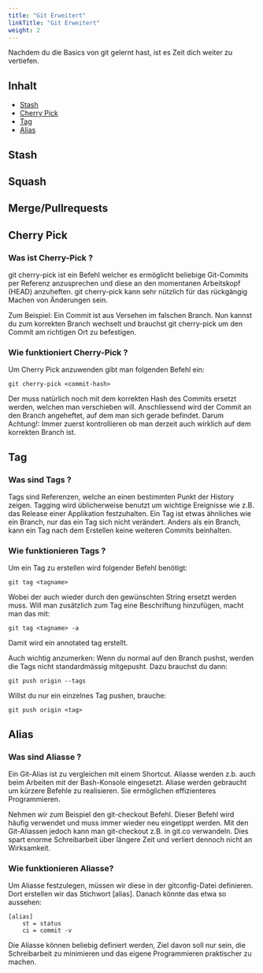 ```yaml
---
title: "Git Erweitert"
linkTitle: "Git Erweitert"
weight: 2
---
```


Nachdem du die Basics von git gelernt hast, ist es Zeit dich weiter zu vertiefen.

## Inhalt

* [Stash](#Stash)
* [Cherry Pick](#CherryPick)
* [Tag](#Tag)
* [Alias](#Alias)

## Stash
## Squash

## Merge/Pullrequests

## Cherry Pick
### Was ist Cherry-Pick ?
git cherry-pick ist ein Befehl welcher es ermöglicht beliebige Git-Commits per Referenz
anzusprechen und diese an den momentanen Arbeitskopf (HEAD) anzuheften.
git cherry-pick kann sehr nützlich für das rückgängig Machen von Änderungen sein. 

Zum Beispiel: Ein Commit ist aus Versehen im falschen Branch. Nun kannst du zum korrekten
Branch wechselt und brauchst git cherry-pick um den Commit am richtigen Ort zu befestigen.

### Wie funktioniert Cherry-Pick ?
Um Cherry Pick anzuwenden gibt man folgenden Befehl ein:
```
git cherry-pick <commit-hash>
```
Der <commit-hash> muss natürlich noch mit dem korrekten Hash des Commits ersetzt werden, welchen 
man verschieben will. Anschliessend wird der Commit an den Branch angeheftet, auf dem man sich gerade 
befindet. Darum Achtung!: Immer zuerst kontrollieren ob man derzeit auch wirklich auf dem korrekten
Branch ist. 

## Tag
### Was sind Tags ?
Tags sind Referenzen, welche an einen bestimmten Punkt der History
zeigen. Tagging wird üblicherweise benutzt um wichtige Ereignisse wie z.B.
das Release einer Applikation festzuhalten. Ein Tag ist etwas ähnliches
wie ein Branch, nur das ein Tag sich nicht verändert. Anders als ein Branch,
kann ein Tag nach dem Erstellen keine weiteren Commits
beinhalten.

### Wie funktionieren Tags ?
Um ein Tag zu erstellen wird folgender Befehl benötigt: 
```
git tag <tagname>
 ```
Wobei der <tagname> auch wieder durch den gewünschten String ersetzt werden muss. 
Will man zusätzlich zum Tag eine Beschriftung hinzufügen, macht man das mit:
```
git tag <tagname> -a
 ```
Damit wird ein annotated tag erstellt.

Auch wichtig anzumerken: Wenn du normal auf den Branch pushst, werden die Tags
nicht standardmässig mitgepusht. Dazu brauchst du dann:
```
git push origin --tags
 ```
Willst du nur ein einzelnes Tag pushen, brauche: 
```
git push origin <tag>
 ```

## Alias
### Was sind Aliasse ?
Ein Git-Alias ist zu vergleichen mit einem Shortcut. Aliasse werden z.b.
auch beim Arbeiten mit der Bash-Konsole eingesetzt. Aliase werden gebraucht um kürzere Befehle
zu realisieren. Sie ermöglichen effizienteres Programmieren. 

Nehmen wir zum Beispiel den git-checkout Befehl. 
Dieser Befehl wird häufig verwendet und muss immer wieder neu eingetippt werden. Mit den Git-Aliassen
jedoch kann man git-checkout z.B. in git.co verwandeln. Dies spart enorme Schreibarbeit über längere Zeit
und verliert dennoch nicht an Wirksamkeit.

### Wie funktionieren Aliasse?
Um Aliasse festzulegen, müssen wir diese in der gitconfig-Datei definieren. Dort erstellen wir das
Stichwort [alias]. Danach könnte das etwa so aussehen:
```
[alias]
    st = status
    ci = commit -v
 ```
Die Aliasse können beliebig definiert werden, Ziel davon soll nur sein, die Schreibarbeit zu
minimieren und das eigene Programmieren praktischer zu machen.
